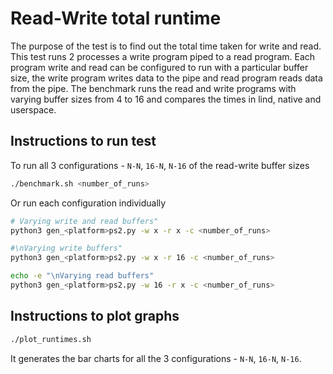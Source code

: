 # Read-Write total runtime

The purpose of the test is to find out the total time taken for write and read. This test runs 2 processes a write program piped to a read program. Each program write and read can be configured to run with a particular buffer size, the write program writes data to the pipe and read program reads data from the pipe. The benchmark runs the read and write programs with varying buffer sizes from 4 to 16 and compares the times in lind, native and userspace.

## Instructions to run test

To run all 3 configurations - `N-N`, `16-N`, `N-16` of the read-write buffer sizes
```sh
./benchmark.sh <number_of_runs>
```

Or run each configuration individually
```sh
# Varying write and read buffers"
python3 gen_<platform>ps2.py -w x -r x -c <number_of_runs>

#\nVarying write buffers"
python3 gen_<platform>ps2.py -w x -r 16 -c <number_of_runs>

echo -e "\nVarying read buffers"
python3 gen_<platform>ps2.py -w 16 -r x -c <number_of_runs>
```

## Instructions to plot graphs

```sh
./plot_runtimes.sh
```

It generates the bar charts for all the 3 configurations - `N-N`, `16-N`, `N-16`.
